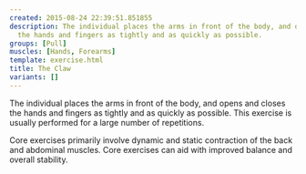```yaml
---
created: 2015-08-24 22:39:51.851855
description: The individual places the arms in front of the body, and opens and closes
  the hands and fingers as tightly and as quickly as possible.
groups: [Pull]
muscles: [Hands, Forearms]
template: exercise.html
title: The Claw
variants: []
---
```

The individual places the arms in front of the body, and opens and closes the hands and fingers as tightly and as quickly as possible. This exercise is usually performed for a large number of repetitions.

Core exercises primarily involve dynamic and static contraction of the back and abdominal muscles. Core exercises can aid with improved balance and overall stability.